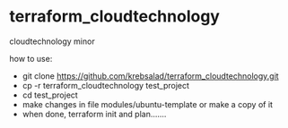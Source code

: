 # terraform_cloudtechnology
cloudtechnology minor


how to use:
- git clone https://github.com/krebsalad/terraform_cloudtechnology.git
- cp -r terraform_cloudtechnology test_project
- cd test_project
- make changes in file modules/ubuntu-template or make a copy of it
- when done, terraform init and plan.......

